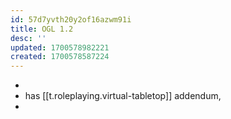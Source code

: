 ```yaml
---
id: 57d7yvth20y2of16azwm91i
title: OGL 1.2
desc: ''
updated: 1700578982221
created: 1700578587224
---
```


- 
- has [[t.roleplaying.virtual-tabletop]] addendum, 
- 